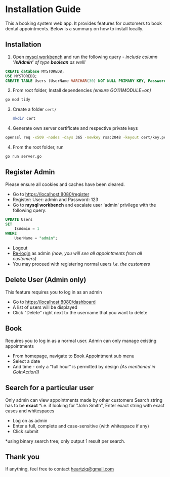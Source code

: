 # Installation Guide

This a booking system web app. It provides features for customers to book dental appointments. Below is a summary on how to install locally.

## Installation

1.  Open  [mysql workbench](https://dev.mysql.com/downloads/workbench/) and run the following query - *include column **'IsAdmin'** of type **boolean**  as well!*

```sql
CREATE database MYSTOREDB;
USE MYSTOREDB;
CREATE TABLE Users (UserName VARCHAR(30) NOT NULL PRIMARY KEY, Password VARCHAR(256), IsAdmin boolean);
```

2.  From root folder, Install dependencies *(ensure GO111MODULE=on)*

```bash
go mod tidy
```

3. Create a folder ```cert/```

   ```bash
   mkdir cert
   ```

4. Generate own server certificate and respective private keys

```bash
openssl req -x509 -nodes -days 365 -newkey rsa:2048 -keyout cert/key.pem -out cert/cert.pem
```

4. From the root folder, run
```bash
go run server.go
```

## Register Admin
Please ensure all cookies and caches have been cleared.

* Go to [https://localhost:8080/register](https://localhost:8080/register)
* Register: User: admin and Password: 123
* Go to **mysql workbench** and escalate user 'admin' privilege with the following query:
```sql
UPDATE Users 
SET 
    IsAdmin = 1
WHERE
    UserName = "admin";
```

* Logout
* [Re-login](https://localhost:8080/login) as admin *(now, you will see all appointments from all customers)* 
* You may proceed with registering normal users *i.e. the customers*

## Delete User (Admin only)
This feature requires you to log in as an admin

* Go to [https://localhost:8080/dashboard](https://localhost:8080/dashboard)
* A list of users will be displayed
* Click "Delete" right next to the username that you want to delete

## Book
Requires you to log in as a normal user. Admin can only manage existing appointments

* From homepage, navigate to Book Appointment sub menu
* Select a date
* And time - only a "full hour" is permitted by design *(As mentioned in GoInAction1)*

## Search for a particular user
Only admin can view appointments made by other customers
Search string has to be **exact** *i.e. if looking for "John Smith", Enter exact string with exact cases and whitespaces

* Log on as admin
* Enter a full, complete and case-sensitive (with whitespace if any)
* Click submit

*using binary search tree; only output 1 result per search. 

## Thank you
If anything, feel free to contact heartziq@gmail.com